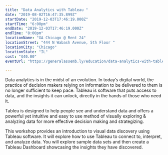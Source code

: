 ```yaml
---
title: "Data Analytics with Tableau "
date: "2019-08-02T16:47:35.899Z"
startDate: "2019-12-03T17:46:19.000Z"
startTime: "6:00pm"
endDate: "2019-12-03T17:46:19.000Z"
endTime: "8:00pm"
locationName: "GA Chicago @ Rent 24"
locationStreet: "444 N Wabash Avenue, 5th Floor "
locationCity: "Chicago"
locationState: "IL"
cost: "$40.00"
eventUrl: "https://generalassemb.ly/education/data-analytics-with-tableau/chicago/85670"

---
```


Data analytics is in the midst of an evolution. In today’s digital world, the practice of decision makers relying on information to be delivered to them is no longer sufficient to keep pace. Tableau is software that puts access to data, and the insights it can unlock, directly in the hands of those who need it.

Tableu is designed to help people see and understand data and offers a powerful yet intuitive and easy to use method of visually exploring & analyzing data for more effective decision making and strategizing.

This workshop provides an introduction to visual data discovery using Tableau software. It will explore how to use Tableau to connect to, interpret, and analyze data. You will explore sample data sets and then create a Tableau Dashboard showcasing the insights they have discovered.



